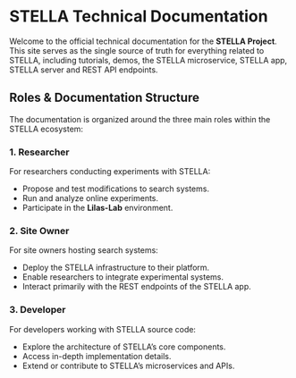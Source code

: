 # STELLA Technical Documentation

Welcome to the official technical documentation for the **STELLA Project**.
This site serves as the single source of truth for everything related to STELLA, including tutorials, demos, the STELLA microservice, STELLA app, STELLA server and REST API endpoints.


## Roles & Documentation Structure

The documentation is organized around the three main roles within the STELLA ecosystem:

### 1. Researcher

For researchers conducting experiments with STELLA:

* Propose and test modifications to search systems.
* Run and analyze online experiments.
* Participate in the **Lilas-Lab** environment.

### 2. Site Owner

For site owners hosting search systems:

* Deploy the STELLA infrastructure to their platform.
* Enable researchers to integrate experimental systems.
* Interact primarily with the REST endpoints of the STELLA app.

### 3. Developer

For developers working with STELLA source code:

* Explore the architecture of STELLA’s core components.
* Access in-depth implementation details.
* Extend or contribute to STELLA’s microservices and APIs.